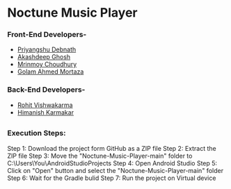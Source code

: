 # Noctune Music Player
### Front-End Developers-
- [Priyangshu Debnath](https://github.com/Priyangshu-04)
- [Akashdeep Ghosh](https://github.com/Rayna734)
- [Mrinmoy Choudhury](https://github.com/senpai899)
- [Golam Ahmed Mortaza](https://github.com/mortaza3840)
### Back-End Developers-
- [Rohit Vishwakarma](https://github.com/TheHunterRV)
- [Himanish Karmakar](https://github.com/HimanishKarmakar)
##
### Execution Steps:
Step 1: Download the project form GitHub as a ZIP file
Step 2: Extract the ZIP file
Step 3: Move the "Noctune-Music-Player-main" folder to C:\Users\You\AndroidStudioProjects
Step 4: Open Android Studio
Step 5: Click on "Open" button and select the "Noctune-Music-Player-main" folder
Step 6: Wait for the Gradle bulid
Step 7: Run the project on Virtual device
##
